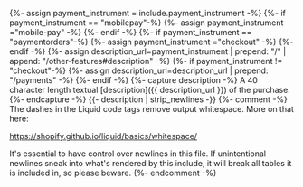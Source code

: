 {%- assign payment_instrument = include.payment_instrument -%}
{%- if payment_instrument == "mobilepay"-%}
    {%- assign payment_instrument ="mobile-pay" -%}
{%- endif -%}
{%- if payment_instrument == "paymentorders"-%}
    {%- assign payment_instrument ="checkout" -%}
{%- endif -%}
{%- assign description_url=payment_instrument | prepend: "/" | append: "/other-features#description" -%}
{%- if payment_instrument != "checkout"-%}
    {%- assign description_url=description_url | prepend:  "/payments" -%}
{%- endif -%}
{%- capture description -%}
    A 40 character length textual [description]({{ description_url }}) of the purchase.
{%- endcapture -%}
{{- description | strip_newlines -}}
{%- comment -%}
The dashes in the Liquid code tags remove output whitespace. More on that here:

https://shopify.github.io/liquid/basics/whitespace/

It's essential to have control over newlines in this file. If unintentional
newlines sneak into what's rendered by this include, it will break all tables
it is included in, so please beware.
{%- endcomment -%}
